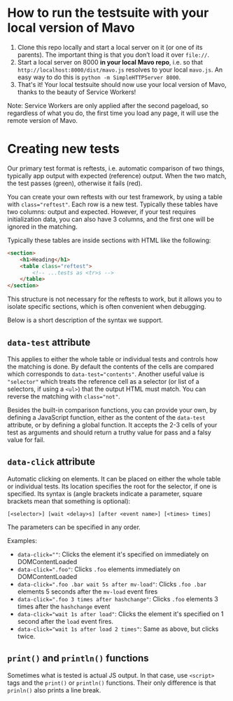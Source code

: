# How to run the testsuite with your local version of Mavo

1. Clone this repo locally and start a local server on it (or one of its parents). The important thing is that you don’t load it over `file://`.
2. Start a local server on 8000 **in your local Mavo repo**, i.e. so that `http://localhost:8000/dist/mavo.js` resolves to your local `mavo.js`. An easy way to do this is `python -m SimpleHTTPServer 8000`.
3. That's it! Your local testsuite should now use your local version of Mavo, thanks to the beauty of Service Workers!

Note: Service Workers are only applied after the second pageload, so regardless of what you do, the first time you load any page, it will use the remote version of Mavo.

# Creating new tests

Our primary test format is reftests, i.e. automatic comparison of two things, typically app output with expected (reference) output. When the two match, the test passes (green), otherwise it fails (red).

You can create your own reftests with our test framework, by using a table with `class="reftest"`. Each row is a new test. Typically these tables have two columns: output and expected. However, if your test requires initialization data, you can also have 3 columns, and the first one will be ignored in the matching.

Typically these tables are inside sections with HTML like the following:

```html
<section>
	<h1>Heading</h1>
	<table class="reftest">
		<!-- ...tests as <tr>s -->
	</table>
</section>
```

This structure is not necessary for the reftests to work, but it allows you to isolate specific sections, which is often convenient when debugging.

Below is a short description of the syntax we support.

## `data-test` attribute

This applies to either the whole table or individual tests and controls how the matching is done. By default the contents of the cells are compared which corresponds to `data-test="contents"`. Another useful value is `"selector"` which treats the reference cell as a selector (or list of a selectors, if using a `<ul>`) that the output HTML must match. You can reverse the matching with `class="not"`.

Besides the built-in comparison functions, you can provide your own, by defining a JavaScript function, either as the content of the `data-test` attribute, or by defining a global function. It accepts the 2-3 cells of your test as arguments and should return a truthy value for pass and a falsy value for fail.


## `data-click` attribute

Automatic clicking on elements. It can be placed on either the whole table or individual tests. Its location specifies the root for the selector, if one is specified. Its syntax is (angle brackets indicate a parameter, square brackets mean that something is optional):

```
[<selector>] [wait <delay>s] [after <event name>] [<times> times]
```

The parameters can be specified in any order.

Examples:

- `data-click=""`: Clicks the element it's specified on immediately on DOMContentLoaded
- `data-click=".foo"`: Clicks `.foo` elements immediately on DOMContentLoaded
- `data-click=".foo .bar wait 5s after mv-load"`: Clicks `.foo .bar` elements 5 seconds after the `mv-load` event fires
- `data-click=".foo 3 times after hashchange"`: Clicks `.foo` elements 3 times after the `hashchange` event
- `data-click="wait 1s after load"`: Clicks the element it's specified on 1 second after the `load` event fires.
- `data-click="wait 1s after load 2 times"`: Same as above, but clicks twice.

## `print()` and `println()` functions

Sometimes what is tested is actual JS output. In that case, use `<script>` tags and the `print()` or `println()` functions.
Their only difference is that `prinln()` also prints a line break.
